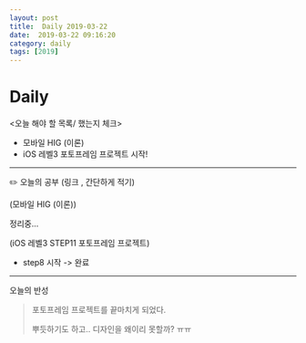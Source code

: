 ```yaml
---
layout: post
title:  Daily 2019-03-22
date:  2019-03-22 09:16:20
category: daily
tags: [2019]
---
```


# Daily

<오늘 해야 할 목록/ 했는지 체크>

- 모바일 HIG (이론)
- iOS 레벨3 포토프레임 프로젝트 시작!

------

✏️ 오늘의 공부 (링크 , 간단하게 적기)

(모바일 HIG (이론))

정리중...

(iOS 레벨3 STEP11 포토프레임 프로젝트)

- step8 시작 -> 완료

------

오늘의 반성

> 포토프레임 프로젝트를 끝마치게 되었다. 
>
> 뿌듯하기도 하고.. 디자인을 왜이리 못할까? ㅠㅠ